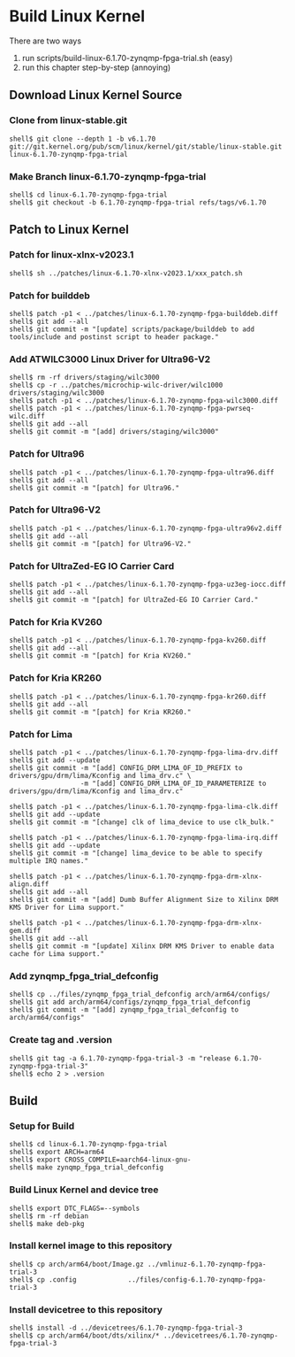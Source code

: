 # Build Linux Kernel

There are two ways

1. run scripts/build-linux-6.1.70-zynqmp-fpga-trial.sh (easy)
2. run this chapter step-by-step (annoying)

## Download Linux Kernel Source

### Clone from linux-stable.git

```console
shell$ git clone --depth 1 -b v6.1.70 git://git.kernel.org/pub/scm/linux/kernel/git/stable/linux-stable.git linux-6.1.70-zynqmp-fpga-trial
```

### Make Branch linux-6.1.70-zynqmp-fpga-trial

```console
shell$ cd linux-6.1.70-zynqmp-fpga-trial
shell$ git checkout -b 6.1.70-zynqmp-fpga-trial refs/tags/v6.1.70
```

## Patch to Linux Kernel

### Patch for linux-xlnx-v2023.1

```console
shell$ sh ../patches/linux-6.1.70-xlnx-v2023.1/xxx_patch.sh
```

### Patch for builddeb

```console
shell$ patch -p1 < ../patches/linux-6.1.70-zynqmp-fpga-builddeb.diff 
shell$ git add --all
shell$ git commit -m "[update] scripts/package/builddeb to add tools/include and postinst script to header package."
```

### Add ATWILC3000 Linux Driver for Ultra96-V2

```console
shell$ rm -rf drivers/staging/wilc3000
shell$ cp -r ../patches/microchip-wilc-driver/wilc1000 drivers/staging/wilc3000
shell$ patch -p1 < ../patches/linux-6.1.70-zynqmp-fpga-wilc3000.diff
shell$ patch -p1 < ../patches/linux-6.1.70-zynqmp-fpga-pwrseq-wilc.diff
shell$ git add --all
shell$ git commit -m "[add] drivers/staging/wilc3000"
```

### Patch for Ultra96

```console
shell$ patch -p1 < ../patches/linux-6.1.70-zynqmp-fpga-ultra96.diff
shell$ git add --all
shell$ git commit -m "[patch] for Ultra96."
```

### Patch for Ultra96-V2

```console
shell$ patch -p1 < ../patches/linux-6.1.70-zynqmp-fpga-ultra96v2.diff 
shell$ git add --all
shell$ git commit -m "[patch] for Ultra96-V2."
```

### Patch for UltraZed-EG IO Carrier Card

```console
shell$ patch -p1 < ../patches/linux-6.1.70-zynqmp-fpga-uz3eg-iocc.diff 
shell$ git add --all
shell$ git commit -m "[patch] for UltraZed-EG IO Carrier Card."
```

### Patch for Kria KV260

```console
shell$ patch -p1 < ../patches/linux-6.1.70-zynqmp-fpga-kv260.diff 
shell$ git add --all
shell$ git commit -m "[patch] for Kria KV260."
```

### Patch for Kria KR260

```console
shell$ patch -p1 < ../patches/linux-6.1.70-zynqmp-fpga-kr260.diff 
shell$ git add --all
shell$ git commit -m "[patch] for Kria KR260."
```

### Patch for Lima

```console
shell$ patch -p1 < ../patches/linux-6.1.70-zynqmp-fpga-lima-drv.diff
shell$ git add --update
shell$ git commit -m "[add] CONFIG_DRM_LIMA_OF_ID_PREFIX to drivers/gpu/drm/lima/Kconfig and lima_drv.c" \
                  -m "[add] CONFIG_DRM_LIMA_OF_ID_PARAMETERIZE to drivers/gpu/drm/lima/Kconfig and lima_drv.c"
```

```console
shell$ patch -p1 < ../patches/linux-6.1.70-zynqmp-fpga-lima-clk.diff
shell$ git add --update
shell$ git commit -m "[change] clk of lima_device to use clk_bulk."
```

```console
shell$ patch -p1 < ../patches/linux-6.1.70-zynqmp-fpga-lima-irq.diff
shell$ git add --update
shell$ git commit -m "[change] lima_device to be able to specify multiple IRQ names."
```

```console
shell$ patch -p1 < ../patches/linux-6.1.70-zynqmp-fpga-drm-xlnx-align.diff
shell$ git add --all
shell$ git commit -m "[add] Dumb Buffer Alignment Size to Xilinx DRM KMS Driver for Lima support."
```

```console
shell$ patch -p1 < ../patches/linux-6.1.70-zynqmp-fpga-drm-xlnx-gem.diff
shell$ git add --all
shell$ git commit -m "[update] Xilinx DRM KMS Driver to enable data cache for Lima support."
```

### Add zynqmp_fpga_trial_defconfig

```console
shell$ cp ../files/zynqmp_fpga_trial_defconfig arch/arm64/configs/
shell$ git add arch/arm64/configs/zynqmp_fpga_trial_defconfig
shell$ git commit -m "[add] zynqmp_fpga_trial_defconfig to arch/arm64/configs"
```

### Create tag and .version

```console
shell$ git tag -a 6.1.70-zynqmp-fpga-trial-3 -m "release 6.1.70-zynqmp-fpga-trial-3"
shell$ echo 2 > .version
```

## Build

### Setup for Build 

```console
shell$ cd linux-6.1.70-zynqmp-fpga-trial
shell$ export ARCH=arm64
shell$ export CROSS_COMPILE=aarch64-linux-gnu-
shell$ make zynqmp_fpga_trial_defconfig
```

### Build Linux Kernel and device tree

```console
shell$ export DTC_FLAGS=--symbols
shell$ rm -rf debian
shell$ make deb-pkg
```

### Install kernel image to this repository

```console
shell$ cp arch/arm64/boot/Image.gz ../vmlinuz-6.1.70-zynqmp-fpga-trial-3
shell$ cp .config             ../files/config-6.1.70-zynqmp-fpga-trial-3
```

### Install devicetree to this repository

```console
shell$ install -d ../devicetrees/6.1.70-zynqmp-fpga-trial-3
shell$ cp arch/arm64/boot/dts/xilinx/* ../devicetrees/6.1.70-zynqmp-fpga-trial-3
```
